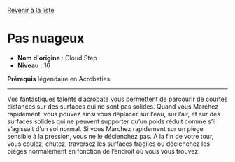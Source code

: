 [Revenir à la liste](..)

# Pas nuageux

 * **Nom d'origine** : Cloud Step
 * **Niveau** : 16


<p><strong>Prérequis</strong> légendaire en Acrobaties</p>
<hr>
<p>Vos fantastiques talents d’acrobate vous permettent de parcourir de courtes distances sur des surfaces qui ne sont pas solides. Quand vous Marchez rapidement, vous pouvez ainsi vous déplacer sur l’eau, sur l’air, et sur des surfaces solides qui ne peuvent supporter qu’un poids réduit comme s’il s’agissait d’un sol normal. Si vous Marchez rapidement sur un piège sensible à la pression, vous ne le déclenchez pas. À la fin de votre tour, vous coulez, chutez, traversez les surfaces fragiles ou déclenchez les pièges normalement en fonction de l’endroit où vous vous trouvez.</p>